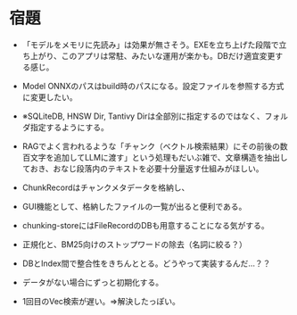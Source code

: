 # 宿題

- 「モデルをメモリに先読み」は効果が無さそう。EXEを立ち上げた段階で立ち上がり、このアプリは常駐、みたいな運用が楽かも。DBだけ適宜変更する感じ。
- Model ONNXのパスはbuild時のパスになる。設定ファイルを参照する方式に変更したい。
- ※SQLiteDB, HNSW Dir, Tantivy Dirは全部別に指定するのではなく、フォルダ指定するようにする。
- RAGでよく言われるような「チャンク（ベクトル検索結果）にその前後の数百文字を追加してLLMに渡す」という処理もだいぶ雑で、文章構造を抽出しておき、おなじ段落内のテキストを必要十分量返す仕組みがほしい。
- ChunkRecordはチャンクメタデータを格納し、

- GUI機能として、格納したファイルの一覧が出ると便利である。
- chunking-storeにはFileRecordのDBも用意することになる気がする。
- 正規化と、BM25向けのストップワードの除去（名詞に絞る？）
- DBとIndex間で整合性をきちんととる。どうやって実装するんだ…？？
- データがない場合にずっと初期化する。
- 1回目のVec検索が遅い。⇒解決したっぽい。

